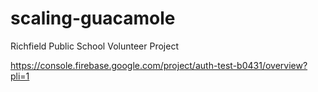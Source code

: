 # scaling-guacamole
Richfield Public School Volunteer Project

https://console.firebase.google.com/project/auth-test-b0431/overview?pli=1 